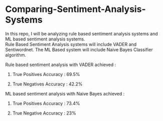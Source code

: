 # Comparing-Sentiment-Analysis-Systems
In this repo, I will be analyzing rule based sentiment analysis systems and ML based sentiment analysis systems.  
Rule Based Sentiment Analysis systems will include VADER and Sentiwordnet. 
The ML Based system will include Naive Bayes Classifier algorithm.

Rule based sentiment analysis with VADER achieved :

1. True Positives Accuracy : 69.5%

2. True Negatives Accuracy : 42.2%

ML based sentiment analysis with Naive Bayes achieved : 

1. True Positives Accuracy : 73.4%

2. True Negative Accuracy : 23%

